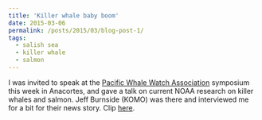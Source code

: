 ```yaml
---
title: 'Killer whale baby boom'
date: 2015-03-06
permalink: /posts/2015/03/blog-post-1/
tags:
  - salish sea
  - killer whale
  - salmon
---
```


I was invited to speak at the [Pacific Whale Watch Association](https://www.pacificwhalewatchassociation.com/) symposium this week in Anacortes, and gave a talk on current NOAA research on killer whales and salmon. Jeff Burnside (KOMO) was there and interviewed me for a bit for their news story. Clip [here](http://www.komonews.com/news/local/Whale-of-a-good-story-Humpback-comeback-and-newborn-orca-294779491.html?tab=video&c=y).
